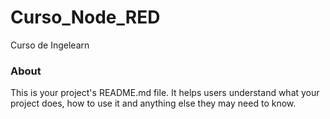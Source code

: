 Curso_Node_RED
==============

Curso de Ingelearn

### About

This is your project's README.md file. It helps users understand what your
project does, how to use it and anything else they may need to know.